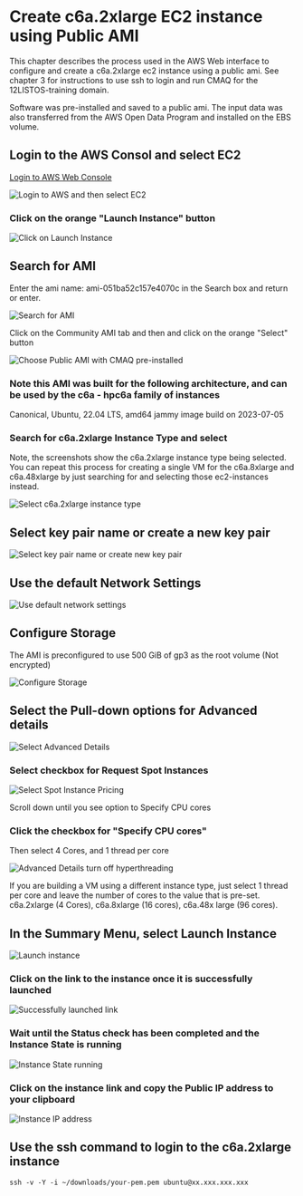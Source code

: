 # Create c6a.2xlarge EC2 instance using Public AMI

This chapter describes the process used in the AWS Web interface to configure and create a c6a.2xlarge ec2 instance using a public ami. 
See chapter 3 for instructions to use ssh to login and run CMAQ for the 12LISTOS-training domain.

Software was pre-installed and saved to a public ami. The input data was also transferred from the AWS Open Data Program and installed on the EBS volume.

## Login to the AWS Consol and select EC2

<a href="https://aws.amazon.com/">Login to AWS Web Console</a>

![Login to AWS and then select EC2](../web-vm/aws_web_console_home_select_ec2.png)

### Click on the orange "Launch Instance" button

![Click on Launch Instance](../web-vm/aws_web_interface_launch_instance.png)

## Search for AMI

Enter the ami name: ami-051ba52c157e4070c in the Search box and return or enter.

![Search for AMI](../web-vm/aws_web_console_search_ami.png)

Click on the Community AMI tab and then and click on the orange "Select" button

![Choose Public AMI with CMAQ pre-installed](../web-vm/aws_web_interface_choose_ami.png)


### Note this AMI was built for the following architecture, and can be used by the c6a - hpc6a family of instances

Canonical, Ubuntu, 22.04 LTS, amd64 jammy image build on 2023-07-05

### Search for c6a.2xlarge Instance Type and select 
Note, the screenshots show the c6a.2xlarge instance type being selected.
You can repeat this process for creating a single VM for the c6a.8xlarge and c6a.48xlarge by just searching for and selecting those ec2-instances instead.


![Select c6a.2xlarge instance type](../web-vm/aws_web_console_select_c6a.2xlarge_ec2_instance.png)

## Select key pair name or create a new key pair

![Select key pair name or create new key pair](../web-vm/aws_web_console_select_key_pair.png)


## Use the default Network Settings

![Use default network settings](../web-vm/aws_web_console_network_settings_information.png)

## Configure Storage

The AMI is preconfigured to use 500 GiB of gp3 as the root volume (Not encrypted)

![Configure Storage](../web-vm/aws_web_console_storage_volume_information.png)

## Select the Pull-down options for Advanced details

![Select Advanced Details](../web-vm/aws_advanced_details.png)

### Select checkbox for Request Spot Instances

![Select Spot Instance Pricing](../web-vm/ec2_web_request_spot_instance.png)

Scroll down until you see option to Specify CPU cores

### Click the checkbox for "Specify CPU cores"

Then select 4 Cores, and 1 thread per core



![Advanced Details turn off hyperthreading](../web-vm/aws_advanced_details_specify_1_thread_per_core.png)

If you are building a VM using a different instance type, just select 1 thread per core and leave the number of cores to the value that is pre-set. 
c6a.2xlarge (4 Cores), c6a.8xlarge (16 cores), c6a.48x large (96 cores).


## In the Summary Menu, select Launch Instance

![Launch instance](../web-vm/aws_web_console_summary_launch_instance_c6a.2xlarge.png)

### Click on the link to the instance once it is successfully launched

![Successfully launched link](../web-vm/aws_web_console_successful_launch_c6a.2xlarge.png)

### Wait until the Status check has been completed and the Instance State is running

![Instance State running](../web-vm/Instance_State_wait_till_running.png)

### Click on the instance link and copy the Public IP address to your clipboard

![Instance IP address](../web-vm/Instance_Public_IP_Address.png)


## Use the ssh command to login to the c6a.2xlarge instance

```
ssh -v -Y -i ~/downloads/your-pem.pem ubuntu@xx.xxx.xxx.xxx
```


